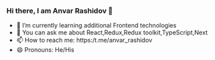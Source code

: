 ### Hi there, I am Anvar Rashidov 👋

- 🌱 I’m currently learning additional Frontend technologies  
- 💬 You can ask me about React,Redux,Redux toolkit,TypeScript,Next
- 📫 How to reach me: https:/t.me/anvar_rashidov
- 😄 Pronouns: He/His

